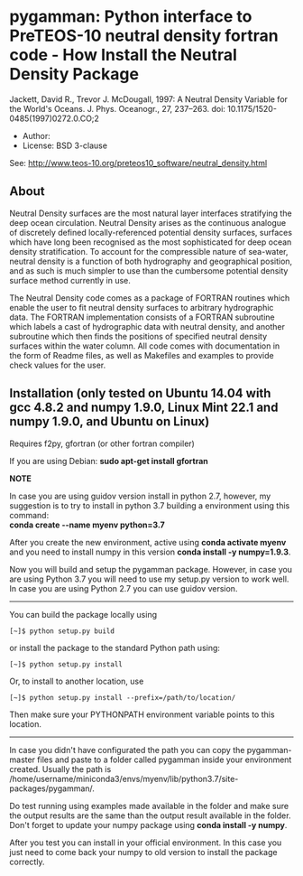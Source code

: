 pygamman: Python interface to PreTEOS-10 neutral density fortran code - How Install the Neutral Density Package
================================================================================================

Jackett, David R., Trevor J. McDougall, 1997: A Neutral Density Variable for the World's Oceans. J. Phys. Oceanogr., 27, 237–263. doi: 10.1175/1520-0485(1997)0272.0.CO;2

- Author: 
- License: BSD 3-clause

See:
http://www.teos-10.org/preteos10_software/neutral_density.html


About
-----
Neutral Density surfaces are the most natural layer interfaces stratifying the deep ocean circulation. Neutral Density arises as the continuous analogue of discretely defined locally-referenced potential density surfaces, surfaces which have long been recognised as the most sophisticated for deep ocean density stratification. To account for the compressible nature of sea-water, neutral density is a function of both hydrography and geographical position, and as such is much simpler to use than the cumbersome potential density surface method currently in use.

The Neutral Density code comes as a package of FORTRAN routines which enable the user to fit neutral density surfaces to arbitrary hydrographic data. The FORTRAN implementation consists of a FORTRAN subroutine which labels a cast of hydrographic data with neutral density, and another subroutine which then finds the positions of specified neutral density surfaces within the water column. All code comes with documentation in the form of Readme files, as well as Makefiles and examples to provide check values for the user.



Installation (only tested on Ubuntu 14.04 with gcc 4.8.2 and numpy 1.9.0, Linux Mint 22.1 and numpy 1.9.0, and Ubuntu on Linux)
----------------------------------------------------------------------------------------------
Requires f2py, gfortran (or other fortran compiler)

If you are using Debian: **sudo apt-get install gfortran**

**NOTE**

In case you are using guidov version install in python 2.7, however, my suggestion is to try to install in python 3.7 building a environment using this command:  
**conda create --name myenv python=3.7**

After you create the new environment, active using **conda activate myenv** and you need to install numpy in this version **conda install -y numpy=1.9.3**. 

Now you will build and setup the pygamman package. However, in case you are using Python 3.7 you will need to use my setup.py version to work well. In case you are using Python 2.7 you can use guidov version.


**********************************************************

You can build the package locally using

    [~]$ python setup.py build

or install the package to the standard Python path using:

    [~]$ python setup.py install

Or, to install to another location, use

    [~]$ python setup.py install --prefix=/path/to/location/

Then make sure your PYTHONPATH environment variable points to this location.

**********************************************************

In case you didn't have configurated the path you can copy the pygamman-master files and paste to a folder called pygamman inside your environment created. Usually the path is /home/username/miniconda3/envs/myenv/lib/python3.7/site-packages/pygamman/.

Do test running using examples made available in the folder and make sure the output results are the same than the output result available in the folder. Don't forget to update your numpy package using **conda install -y numpy**.

After you test you can install in your official environment. In this case you just need to come back your numpy to old version to install the package correctly.



